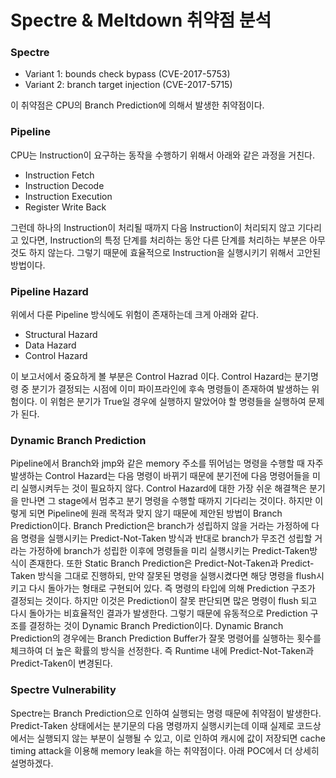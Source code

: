 # Spectre & Meltdown 취약점 분석
### Spectre
- Variant 1: bounds check bypass (CVE-2017-5753)
- Variant 2: branch target injection (CVE-2017-5715)

이 취약점은 CPU의 Branch Prediction에 의해서 발생한 취약점이다.
### Pipeline
CPU는 Instruction이 요구하는 동작을 수행하기 위해서 아래와 같은 과정을 거친다.
- Instruction Fetch
- Instruction Decode
- Instruction Execution
- Register Write Back

그런데 하나의 Instruction이 처리될 때까지 다음 Instruction이 처리되지 않고 기다리고 있다면, Instruction의 특정 단계를 처리하는 동안 다른 단계를 처리하는 부분은 아무것도 하지 않는다. 그렇기 때문에 효율적으로 Instruction을 실행시키기 위해서 고안된 방법이다.
### Pipeline Hazard
위에서 다룬 Pipeline 방식에도 위험이 존재하는데 크게 아래와 같다.
- Structural Hazard
- Data Hazard
- Control Hazard

이 보고서에서 중요하게 볼 부분은 Control Hazrad 이다.
Control Hazard는 분기명령 중 분기가 결정되는 시점에 이미 파이프라인에 후속 명령들이 존재하여 발생하는 위험이다. 이 위험은 분기가 True일 경우에 실행하지 말았어야 할 명령들을 실행하여 문제가 된다.
### Dynamic Branch Prediction
Pipeline에서 Branch와 jmp와 같은 memory 주소를 뛰어넘는 명령을 수행할 때 자주 발생하는 Control Hazard는 다음 명령이 바뀌기 때문에 분기전에 다음 명령어들을 미리 실행시켜두는 것이 필요하지 않다. Control Hazard에 대한 가장 쉬운 해결책은 분기을 만나면 그 stage에서 멈추고 분기 명령을 수행할 때까지 기다리는 것이다. 하지만 이렇게 되면 Pipeline에 원래 목적과 맞지 않기 때문에 제안된 방법이 Branch Prediction이다.
Branch Prediction은 branch가 성립하지 않을 거라는 가정하에 다음 명령을 실행시키는 Predict-Not-Taken 방식과 반대로 branch가 무조건 성립할 거라는 가정하에 branch가 성립한 이후에 명령들을 미리 실행시키는 Predict-Taken방식이 존재한다. 또한 Static Branch Prediction은 Predict-Not-Taken과 Predict-Taken 방식을 그대로 진행하되, 만약 잘못된 명령을 실행시켰다면 해당 명령을 flush시키고 다시 돌아가는 형태로 구현되어 있다. 즉 명령의 타입에 의해 Prediction 구조가 결정되는 것이다. 하지만 이것은 Prediction이 잘못 판단되면 많은 명령이 flush 되고 다시 돌아가는 비효율적인 결과가 발생한다. 그렇기 때문에 유동적으로 Prediction 구조를 결정하는 것이 Dynamic Branch Prediction이다.
Dynamic Branch Prediction의 경우에는 Branch Prediction Buffer가 잘못 명령어를 실행하는 횟수를 체크하여 더 높은 확률의 방식을 선정한다. 즉 Runtime 내에 Predict-Not-Taken과 Predict-Taken이 변경된다.
### Spectre Vulnerability
Spectre는 Branch Prediction으로 인하여 실행되는 명령 때문에 취약점이 발생한다. Predict-Taken 상태에서는 분기문의 다음 명령까지 실행시키는데 이때 실제로 코드상에서는 실행되지 않는 부분이 실행될 수 있고, 이로 인하여 캐시에 값이 저장되면 cache timing attack을 이용해 memory leak을 하는 취약점이다. 아래 POC에서 더 상세히 설명하겠다.
